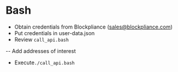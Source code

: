 # Bash
- Obtain credentials from Blockpliance (sales@blockpliance.com)
- Put credentials in user-data.json
- Review ```call_api.bash```
  
-- Add addresses of interest
- Execute```./call_api.bash```

